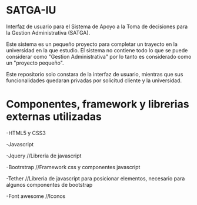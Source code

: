 # SATGA-IU
Interfaz de usuario para el Sistema de Apoyo a la Toma de decisiones para la Gestion Administrativa (SATGA).

Este sistema es un pequeño proyecto para completar un trayecto en la universidad en la que estudio.
El sistema no contiene todo lo que se puede considerar como "Gestion Administrativa" por lo tanto es considerado como un "proyecto pequeño".

Este repositorio solo constara de la interfaz de usuario, mientras que sus funcionalidades quedaran privadas por solicitud cliente y la universidad.

# Componentes, framework y librerias externas utilizadas

-HTML5 y CSS3

-Javascript

-Jquery //Libreria de javascript

-Bootrstrap //Framework css y componentes javascript

-Tether //Libreria de javascript para posicionar elementos, necesario para algunos componentes de bootstrap

-Font awesome //Iconos

